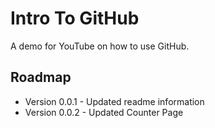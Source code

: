 # Intro To GitHub
A demo for YouTube on how to use GitHub.

## Roadmap
* Version 0.0.1 - Updated readme information
* Version 0.0.2 - Updated Counter Page